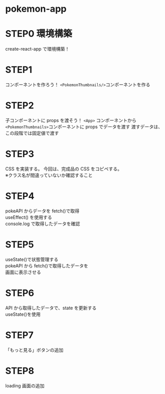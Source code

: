 # pokemon-app

# STEP0 環境構築

create-react-app で環境構築！

# STEP1

コンポーネントを作ろう！
`<PokemonThumbnails/>`コンポーネントを作る

# STEP2

子コンポーネントに props を渡そう！
`<App>` コンポーネントから`<PokemonThumbnails>`コンポーネントに props でデータを渡す
渡すデータは、この段階では固定値で渡す

# STEP3

CSS を実装する。
今回は、完成品の CSS をコピペする。  
※クラス名が間違っていないか確認すること

# STEP4

pokeAPI からデータを fetch()で取得  
useEffect() を使用する  
console.log で取得したデータを確認

# STEP5

useState()で状態管理する  
pokeAPI から fetch()で取得したデータを  
画面に表示させる

# STEP6

API から取得したデータで、state を更新する  
useState()を使用

# STEP7

「もっと見る」ボタンの追加

# STEP8

loading 画面の追加
